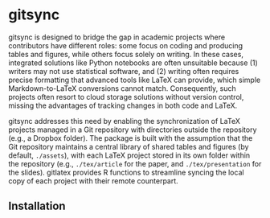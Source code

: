 # gitsync

gitsync is designed to bridge the gap in academic projects where contributors have different roles: some focus on coding and producing tables and figures, while others focus solely on writing. In these cases, integrated solutions like Python notebooks are often unsuitable because (1) writers may not use statistical software, and (2) writing often requires precise formatting that advanced tools like LaTeX can provide, which simple Markdown-to-LaTeX conversions cannot match. Consequently, such projects often resort to cloud storage solutions without version control, missing the advantages of tracking changes in both code and LaTeX.

gitsync addresses this need by enabling the synchronization of LaTeX projects managed in a Git repository with directories outside the repository (e.g., a Dropbox folder). The package is built with the assumption that the Git repository maintains a central library of shared tables and figures (by default, `./assets`), with each LaTeX project stored in its own folder within the repository (e.g., `./tex/article` for the paper, and `./tex/presentation` for the slides). gitlatex provides R functions to streamline syncing the local copy of each project with their remote counterpart.

## Installation

